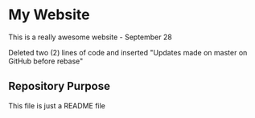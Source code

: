 # My Website

This is a really awesome website - September 28

Deleted two (2) lines of code and inserted "Updates made on master on GitHub before rebase"

## Repository Purpose

This file is just a README file
